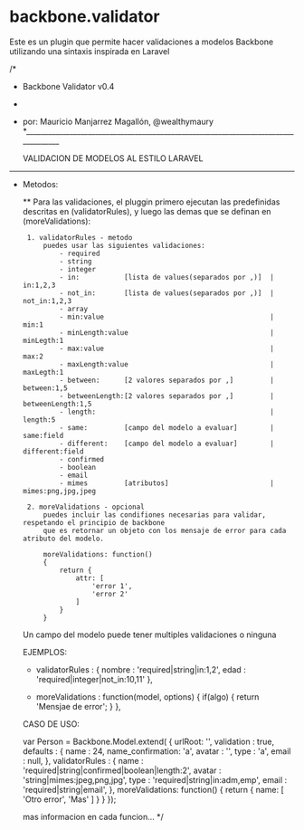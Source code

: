# backbone.validator
Este es un plugin que permite hacer validaciones a modelos Backbone utilizando una sintaxis inspirada en Laravel

/*
 * Backbone Validator v0.4
 *
 * por: Mauricio Manjarrez Magallón, @wealthymaury
 *____________________________________________________________________________________

	VALIDACION DE MODELOS AL ESTILO LARAVEL
  ____________________________________________________________________________________

 * Metodos:

	**  Para las validaciones, 
		el pluggin primero ejecutan las predefinidas descritas en (validatorRules), 
		y luego las demas que se definan en (moreValidations):

		1. validatorRules - metodo 
			puedes usar las siguientes validaciones:
				- required
				- string
				- integer
				- in: 			[lista de values(separados por ,)]  |	in:1,2,3
				- not_in: 		[lista de values(separados por ,)]  |	not_in:1,2,3
				- array
				- min:value     									|	min:1
				- minLength:value     								|	minLegth:1
				- max:value 										|	max:2
				- maxLength:value     								|	maxLegth:1
				- between:  	[2 valores separados por ,] 		|	between:1,5
				- betweenLength:[2 valores separados por ,] 		|	betweenLength:1,5
				- length: 											| 	length:5
				- same: 		[campo del modelo a evaluar] 		|	same:field
				- different: 	[campo del modelo a evaluar] 		|	different:field
				- confirmed 											
				- boolean
				- email
				- mimes 		[atributos] 						|  	mimes:png,jpg,jpeg

		2. moreValidations - opcional
			puedes incluir las condifiones necesarias para validar, respetando el principio de backbone
			que es retornar un objeto con los mensaje de error para cada atributo del modelo.

			moreValidations: function()
			{
				return {
					attr: [
						'error 1',
						'error 2'
					]
				}
			}

	Un campo del modelo puede tener multiples validaciones o ninguna

	EJEMPLOS:
	- validatorRules : {
			nombre 	: 'required|string|in:1,2',
			edad 	: 'required|integer|not_in:10,11'
	  },

	- moreValidations : function(model, options)
	  {
		if(algo)
		{
			return 'Mensjae de error';
		}
	  },

	CASO DE USO:
	
	var Person = Backbone.Model.extend(
		{
			urlRoot: '',
			validation : true,
			defaults : {
				name 	: 24,
				name_confirmation: 'a',
				avatar 	: '',
				type 	: 'a',
				email 	: null,
			},
			validatorRules : {
				name 		: 'required|string|confirmed|boolean|length:2',
				avatar 		: 'string|mimes:jpeg,png,jpg',
				type 		: 'required|string|in:adm,emp',
				email 		: 'required|string|email',
			},
			moreValidations: function()
			{
				return {
					name: [
						'Otro error',
						'Mas'
					]
				}
			}
		});

	mas informacion en cada funcion...
 */

